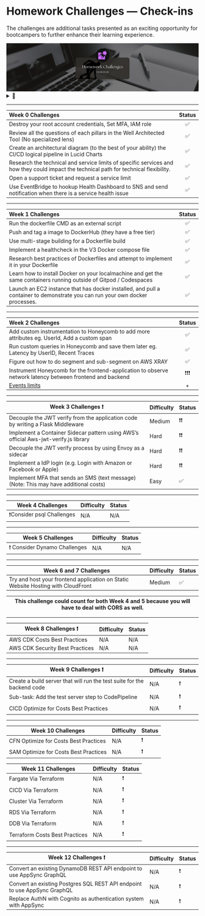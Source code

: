 # Homework Challenges — Check-ins

The challenges are additional tasks presented as an exciting opportunity for bootcampers to further enhance their learning experience.

<img src="assets/homework-challenges.png">

<details>
<summary>
🤖
</summary>

<img src="assets/homework-challenges-gpt-prompt-engineer.png">

</details>

---


| Week 0 Challenges                                                                                        | Status |
|:----------------------------------------------------------------------------------------------------------|:--------:|
| Destroy your root account credentials, Set MFA, IAM role                                                |     ✅   |
| Review all the questions of each pillars in the Well Architected Tool (No specialized lens)             |     ✅   |
| Create an architectural diagram (to the best of your ability) the CI/CD logical pipeline in Lucid Charts |  ✅      |
| Research the technical and service limits of specific services and how they could impact the technical path for technical flexibility. |    ✅    |
| Open a support ticket and request a service limit                                                        |  ✅      |
|Use EventBridge to hookup Health Dashboard to SNS and send notification when there is a service health issue| ✅|

---

|  Week 1 Challenges                                                        | Status |
|:---------------------------------------------------------------------------------|:--------:|
| Run the dockerfile CMD as an external script                                    |        ✅|
| Push and tag a image to DockerHub (they have a free tier)                        |     ✅   |
| Use multi-stage building for a Dockerfile build                                 | ✅       |
| Implement a healthcheck in the V3 Docker compose file                            |    ✅    |
| Research best practices of Dockerfiles and attempt to implement it in your Dockerfile |  ✅      |
| Learn how to install Docker on your localmachine and get the same containers running outside of Gitpod / Codespaces |   ✅     |
| Launch an EC2 instance that has docker installed, and pull a container to demonstrate you can run your own docker processes. |     ✅   |

---

|  Week 2 Challenges                                                                                                   | Status |
|:----------------------------------------------------------------------------------------------------------------------|:--------:|
| Add custom instrumentation to Honeycomb to add more attributes eg. UserId, Add a custom span                          |     ✅    |
| Run custom queries in Honeycomb and save them later eg. Latency by UserID, Recent Traces                              |     ✅    |
| Figure out how to do segment and sub-segment on AWS XRAY                                                               |     ✅    |
|Instrument Honeycomb for the frontend-application to observe network latency between frontend and backend  |❗❗❗|
| [Events limits](assets/week2/pricing/README.md)|+|


---

|  Week 3 Challenges ❗                                                                              | Difficulty | Status |
|---------------------------------------------------------------------------------------------------|------------|--------|
| Decouple the JWT verify from the application code by writing a Flask Middleware                  | Medium     |   ❗❗     |
| Implement a Container Sidecar pattern using AWS’s official Aws-jwt-verify.js library             | Hard       |  ❗❗     |
| Decouple the JWT verify process by using Envoy as a sidecar                                      | Hard       |       ❗❗ |
| Implement a IdP login (e.g. Login with Amazon or Facebook or Apple)                               | Hard       |    ❗❗   |
| Implement MFA that sends an SMS (text message) (Note: This may have additional costs)             | Easy       |   ✅     |


---

|  Week 4 Challenges                                                                               | Difficulty | Status |
|---------------------------------------------------------------------------------------------------|------------|--------|
|        ❗Consider psql Challenges	         |   N/A   | N/A|   

---

|  Week 5 Challenges                                                                               | Difficulty | Status |
|---------------------------------------------------------------------------------------------------|------------|--------|
|       ❗ Consider Dynamo Challenges	          |     N/A | N/A|   
---

|  Week 6 and 7 Challenges                                                                               | Difficulty | Status |
|---------------------------------------------------------------------------------------------------|------------|--------|
| Try and host your frontend application on Static Website Hosting with CloudFront     |     Medium | ✅ | 

| This challenge could count for both Week 4 and 5 because you will have to deal with CORS as well. |
|--------|

---


|  Week 8 Challenges ❗                                                                               | Difficulty | Status |
|---------------------------------------------------------------------------------------------------|------------|--------|
|       AWS CDK Costs Best Practices	         |   N/A   | N/A|   
|       AWS CDK Security Best Practices	         |   N/A   | N/A|   




---


|  Week 9 Challenges ❗                                                                              | Difficulty | Status |
|---------------------------------------------------------------------------------------------------|------------|--------|
|       Create a build server that will run the test suite for the backend code	         |  N/A   | ❗|   
|       Sub-task: Add the test server step to CodePipeline	         |  N/A | ❗| 
|      CICD Optimize for Costs Best Practices         |  N/A   | ❗|   

---

|  Week 10 Challenges                                                                               | Difficulty | Status |
|---------------------------------------------------------------------------------------------------|------------|--------|
|     CFN  Optimize for Costs Best Practices 	         |   N/A    | ❗ |   
|    SAM Optimize for Costs Best Practices|   N/A | ❗ |   

|  Week 11 Challenges                                                                               | Difficulty | Status |
|---------------------------------------------------------------------------------------------------|------------|--------|
|       Fargate Via Terraform  	         |   N/A   | ❗ |  
|       CICD Via Terraform  	         |   N/A   | ❗|   
|        Cluster Via Terraform 		         |   N/A    | ❗ |   
|        RDS Via Terraform 	 	         |   N/A    | ❗ |   
|        DDB Via Terraform 		         |   N/A    | ❗ |   
|  Terraform Costs Best Practices | N/A     | ❗ |   


---

|  Week 12 Challenges ❗                                                                              | Difficulty | Status |
|---------------------------------------------------------------------------------------------------|------------|--------|
|       Convert an existing DynamoDB REST API endpoint to use AppSync GraphQL 	         |   N/A   | ❗|  
|        Convert an existing Postgres SQL REST API endpoint to use AppSync GraphQL	         |   N/A   | ❗|   
|        Replace AuthN with Cognito as authentication system with AppSync	         |   N/A   | ❗|   

